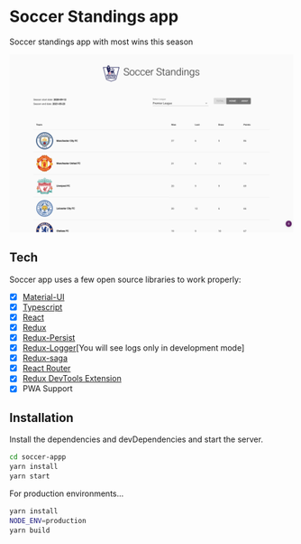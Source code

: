 # Soccer Standings app
Soccer standings app with most wins this season

![Soccer app](https://raw.githubusercontent.com/gitmurali/soccer-app/main/src/resources/soccer.png)

## Tech
Soccer app uses a few open source libraries to work properly:
-   [x] [Material-UI](https://github.com/mui-org/material-ui)
-   [x] [Typescript](https://www.typescriptlang.org/)
-   [x] [React](https://facebook.github.io/react/)
-   [x] [Redux](https://github.com/reactjs/redux)
-   [x] [Redux-Persist](https://github.com/rt2zz/redux-persist)
-   [x] [Redux-Logger](https://github.com/LogRocket/redux-logger)[You will see logs only in development mode]
-   [x] [Redux-saga](https://github.com/redux-saga/redux-saga)
-   [x] [React Router](https://github.com/ReactTraining/react-router)
-   [x] [Redux DevTools Extension](https://github.com/zalmoxisus/redux-devtools-extension)
-   [x] PWA Support

## Installation
Install the dependencies and devDependencies and start the server.

```sh
cd soccer-appp
yarn install
yarn start
```

For production environments...

```sh
yarn install
NODE_ENV=production
yarn build
```
